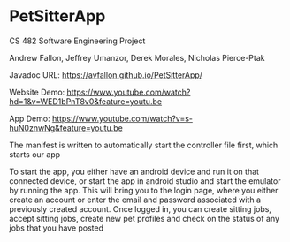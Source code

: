 # PetSitterApp
CS 482 Software Engineering Project

Andrew Fallon, Jeffrey Umanzor, Derek Morales, Nicholas Pierce-Ptak

Javadoc URL: https://avfallon.github.io/PetSitterApp/

Website Demo: https://www.youtube.com/watch?hd=1&v=WED1bPnT8v0&feature=youtu.be

App Demo: https://www.youtube.com/watch?v=s-huN0znwNg&feature=youtu.be

The manifest is written to automatically start the controller file first, which starts our app

To start the app, you either have an android device and run it on that connected device, or start the app in android studio and start the emulator by running the app. This will bring you to the login page, where you either create an account or enter the email and password associated with a previously created account. Once logged in, you can create sitting jobs, accept sitting jobs, create new pet profiles and check on the status of any jobs that you have posted
